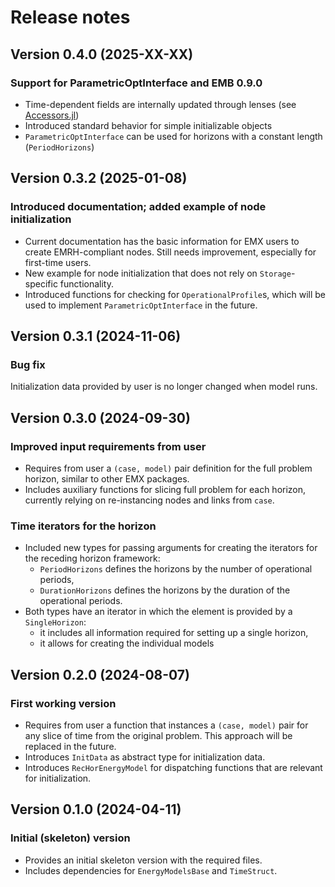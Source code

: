# Release notes


## Version 0.4.0 (2025-XX-XX)

### Support for ParametricOptInterface and EMB 0.9.0

* Time-dependent fields are internally updated through lenses (see [Accessors.jl](https://juliaobjects.github.io/Accessors.jl/stable/lenses/))
* Introduced standard behavior for simple initializable objects
* `ParametricOptInterface` can be used for horizons with a constant length (`PeriodHorizons`)

## Version 0.3.2 (2025-01-08)

### Introduced documentation; added example of node initialization

* Current documentation has the basic information for EMX users to create EMRH-compliant nodes. Still needs improvement, especially for first-time users.
* New example for node initialization that does not rely on `Storage`-specific functionality.
* Introduced functions for checking for `OperationalProfile`s, which will be used to implement `ParametricOptInterface` in the future.

## Version 0.3.1 (2024-11-06)

### Bug fix

Initialization data provided by user is no longer changed when model runs.

## Version 0.3.0 (2024-09-30)

### Improved input requirements from user

* Requires from user a `(case, model)` pair definition for the full problem horizon, similar to other EMX packages.
* Includes auxiliary functions for slicing full problem for each horizon, currently relying on re-instancing nodes and links from `case`.

### Time iterators for the horizon

* Included new types for passing arguments for creating the iterators for the receding horizon framework:
  * `PeriodHorizons` defines the horizons by the number of operational periods,
  * `DurationHorizons` defines the horizons by the duration of the operational periods.
* Both types have an iterator in which the element is provided by a `SingleHorizon`:
  * it includes all information required for setting up a single horizon,
  * it allows for creating the individual models

## Version 0.2.0 (2024-08-07)

### First working version

* Requires from user a function that instances a `(case, model)` pair for any
slice of time from the original problem. This approach will be replaced in the
future.
* Introduces `InitData` as abstract type for initialization data.
* Introduces `RecHorEnergyModel` for dispatching functions that are relevant for
initialization.

## Version 0.1.0 (2024-04-11)

### Initial (skeleton) version

* Provides an initial skeleton version with the required files.
* Includes dependencies for `EnergyModelsBase` and `TimeStruct`.
